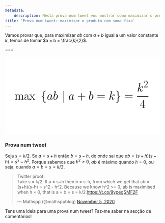 ```yaml
---
metadata:
    description: Nesta prova num tweet vou mostrar como maximizar o produto de dois termos cuja soma está fixa.
title: 'Prova num tweet: maximizar o produto com soma fixa'
---
```


Vamos provar que, para maximizar $ab$ com $a + b$ igual a um valor constante $k$, temos de tomar $a = b = \frac{k}{2}$.

===

![maximizar ab com a+b=k é obtido com a=b=k/2](max.png)

### Prova num tweet

Seja $s = k/2$. Se $a = s+h$ então $b = s-h$, de onde sai que $ab = (s+h)(s-h) = s^2 - h^2$. Porque sabemos que $h^2 \geq 0$, $ab$ é máximo quando $h = 0$, ou seja, quando $a = b = s = k/2$.

<blockquote class="twitter-tweet"><p lang="en" dir="ltr">Twitter proof:<br>Take s = k/2. If a = s+h then b = s-h, from which we get that ab = (s+h)(s-h) = s^2 - h^2. Because we know h^2 &gt;= 0, ab is maximised when h = 0, that is a = b = s = k/2.<a href="https://t.co/9ypegSMF2F">https://t.co/9ypegSMF2F</a></p>&mdash; Mathspp (@mathsppblog) <a href="https://twitter.com/mathsppblog/status/1324435707918721025?ref_src=twsrc%5Etfw">November 5, 2020</a></blockquote> <script async src="https://platform.twitter.com/widgets.js" charset="utf-8"></script> 

Tens uma ideia para uma prova num tweet? Faz-me saber na secção de comentários!
